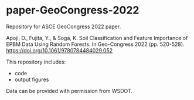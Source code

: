 # paper-GeoCongress-2022

Repository for ASCE GeoCongress 2022 paper.

Apoji, D., Fujita, Y., & Soga, K. Soil Classification and Feature Importance of EPBM Data Using Random Forests. In Geo-Congress 2022 (pp. 520-528).
https://doi.org/10.1061/9780784484029.052

This repository includes:
- code
- output figures

Data can be provided with permission from WSDOT.

